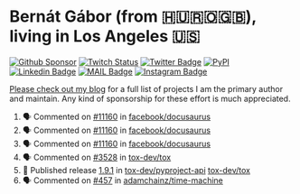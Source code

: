 # Bernát Gábor (from 🇭🇺🇷🇴🇬🇧), living in Los Angeles 🇺🇸

[![Github Sponsor](https://img.shields.io/static/v1?label=Sponsor&message=%E2%9D%A4&logo=GitHub&link=https://github.com/sponsors/gaborbernat&style=flat-square)](https://github.com/sponsors/gaborbernat)
[![Twitch Status](https://img.shields.io/twitch/status/gaborbernat?style=flat-square)](https://www.twitch.tv/gaborbernat)
[![Twitter Badge](https://img.shields.io/badge/-@gjbernat-1ca0f1?style=flat-square&labelColor=1ca0f1&logo=twitter&logoColor=white&link=https://twitter.com/gjbernat)](https://twitter.com/gjbernat)
[![PyPI](https://img.shields.io/badge/-gaborbernat-0073b7?style=flat-square&logo=Python&logoColor=white&link=https://pypi.org/user/gaborbernat/)](https://pypi.org/user/gaborbernat/)
[![Linkedin Badge](https://img.shields.io/badge/-gaborbernat-blue?style=flat-square&logo=Linkedin&logoColor=white&link=https://www.linkedin.com/in/gaborbernat/)](https://www.linkedin.com/in/gaborbernat/)
[![MAIL Badge](https://img.shields.io/badge/-gaborjbernat@gmail.com-c14438?style=flat-square&logo=Gmail&logoColor=white&link=mailto:gaborjbernat@gmail.com)](mailto:gaborjbernat@gmail.com)
[![Instagram Badge](https://img.shields.io/badge/-@gabor__bernat-845EC2?style=flat-square&labelColor=white&logo=Instagram&link=https://instagram.com/gabor_bernat/)](https://instagram.com/gabor_bernat)

[Please check out my blog](https://bernat.tech/about/) for a full list of projects I am the primary author and maintain.
Any kind of sponsorship for these effort is much appreciated.

<!--START_SECTION:activity-->

1. 🗣 Commented on [#11160](https://github.com/facebook/docusaurus/issues/11160#issuecomment-2873032739) in [facebook/docusaurus](https://github.com/facebook/docusaurus)
2. 🗣 Commented on [#11160](https://github.com/facebook/docusaurus/issues/11160#issuecomment-2872987565) in [facebook/docusaurus](https://github.com/facebook/docusaurus)
3. 🗣 Commented on [#11160](https://github.com/facebook/docusaurus/issues/11160#issuecomment-2872895509) in [facebook/docusaurus](https://github.com/facebook/docusaurus)
4. 🗣 Commented on [#3528](https://github.com/tox-dev/tox/pull/3528#issuecomment-2872853483) in [tox-dev/tox](https://github.com/tox-dev/tox)
5. 🚀 Published release [1.9.1](https://github.com/tox-dev/pyproject-api/releases/tag/1.9.1) in [tox-dev/pyproject-api](https://github.com/tox-dev/pyproject-api)
   [tox-dev/tox](https://github.com/tox-dev/tox)
5. 🗣 Commented on [#457](https://github.com/adamchainz/time-machine/pull/457#issuecomment-2197730644) in
[adamchainz/time-machine](https://github.com/adamchainz/time-machine)
<!--END_SECTION:activity-->
